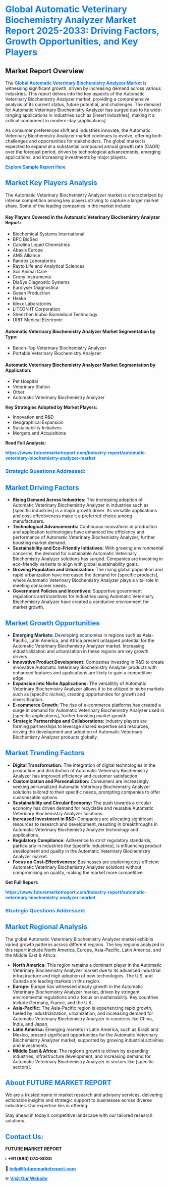 <h1 style="color: #007BFF;">Global Automatic Veterinary Biochemistry Analyzer Market Report 2025-2033: Driving Factors, Growth Opportunities, and Key Players</h1>

<section id="overview">
<h2>Market Report Overview</h2>
<p>The <a href="https://www.futuremarketreport.com/industry-report/automatic-veterinary-biochemistry-analyzer-market" style="color: #007BFF; text-decoration: none;"><strong>Global Automatic Veterinary Biochemistry Analyzer Market</strong></a> is witnessing significant growth, driven by increasing demand across various industries. This report delves into the key aspects of the Automatic Veterinary Biochemistry Analyzer market, providing a comprehensive analysis of its current status, future potential, and challenges. The demand for Automatic Veterinary Biochemistry Analyzer has surged due to its wide-ranging applications in industries such as [insert industries], making it a critical component in modern-day [applications].</p>
<p>As consumer preferences shift and industries innovate, the Automatic Veterinary Biochemistry Analyzer market continues to evolve, offering both challenges and opportunities for stakeholders. The global market is expected to expand at a substantial compound annual growth rate (CAGR) over the forecast period, driven by technological advancements, emerging applications, and increasing investments by major players.</p>
</section>

<section id="overview">
<p><a href="https://www.futuremarketreport.com/request-sample/reportId=112771" style="color: #007BFF; text-decoration: none;"><strong>Explore Sample Report Here</strong></a></p>
</section>

<section id="key-players">
<h2 style="color: #007BFF;">Market Key Players Analysis</h2>
<p>The Automatic Veterinary Biochemistry Analyzer market is characterized by intense competition among key players striving to capture a larger market share. Some of the leading companies in the market include:</p>
<h4>Key Players Covered in the Automatic Veterinary Biochemistry Analyzer Report:</h4>
<ul><li>Biochemical Systems International</li><li>BPC BioSed</li><li>Carolina Liquid Chemistries</li><li>Abaxis Europe</li><li>AMS Alliance</li><li>Randox Laboratories</li><li>Rayto Life and Analytical Sciences</li><li>Scil Animal Care</li><li>Crony Instruments</li><li>DiaSys Diagnostic Systems</li><li>Eurolyser Diagnostica</li><li>Gesan Production</li><li>Heska</li><li>Idexx Laboratories</li><li>LITEON IT Corporation</li><li>Shenzhen Icubio Biomedical Technology</li><li>URIT Medical Electronic</li></ul>
<h4>Automatic Veterinary Biochemistry Analyzer Market Segmentation by Type:</h4>
<ul><li>Bench-Top Veterinary Biochemistry Analyzer</li><li>Portable Veterinary Biochemistry Analyzer</li></ul>

<h4>Automatic Veterinary Biochemistry Analyzer Market Segmentation by Application:</h4>
<ul><li>Pet Hospital</li><li>Veterinary Station</li><li>Other</li><li>Automatic Veterinary Biochemistry Analyzer</li></ul>
<p><strong>Key Strategies Adopted by Market Players:</strong></p>
<ul>
<li>Innovation and R&D</li>
<li>Geographical Expansion</li>
<li>Sustainability Initiatives</li>
<li>Mergers and Acquisitions</li>
</ul>
</section>

<section>
<p><strong>Read Full Analysis: </strong></p><a href="https://www.futuremarketreport.com/industry-report/automatic-veterinary-biochemistry-analyzer-market" style="color: #007BFF; text-decoration: none;"><strong>https://www.futuremarketreport.com/industry-report/automatic-veterinary-biochemistry-analyzer-market</strong></a>
<h3 style="color: #007BFF;">Strategic Questions Addressed:</h3>
</section>

<section id="driving-factors">
<h2 style="color: #007BFF;">Market Driving Factors</h2>
<ul>
<li><strong>Rising Demand Across Industries:</strong> The increasing adoption of Automatic Veterinary Biochemistry Analyzer in industries such as [specific industries] is a major growth driver. Its versatile applications and cost-effectiveness make it a preferred choice among manufacturers.</li>
<li><strong>Technological Advancements:</strong> Continuous innovations in production and application technologies have enhanced the efficiency and performance of Automatic Veterinary Biochemistry Analyzer, further boosting market demand.</li>
<li><strong>Sustainability and Eco-Friendly Initiatives:</strong> With growing environmental concerns, the demand for sustainable Automatic Veterinary Biochemistry Analyzer solutions has surged. Companies are investing in eco-friendly variants to align with global sustainability goals.</li>
<li><strong>Growing Population and Urbanization:</strong> The rising global population and rapid urbanization have increased the demand for [specific products], where Automatic Veterinary Biochemistry Analyzer plays a vital role in meeting consumer needs.</li>
<li><strong>Government Policies and Incentives:</strong> Supportive government regulations and incentives for industries using Automatic Veterinary Biochemistry Analyzer have created a conducive environment for market growth.</li>
</ul>
</section>

<section id="growth-opportunities">
<h2 style="color: #007BFF;">Market Growth Opportunities</h2>
<ul>
<li><strong>Emerging Markets:</strong> Developing economies in regions such as Asia-Pacific, Latin America, and Africa present untapped potential for the Automatic Veterinary Biochemistry Analyzer market. Increasing industrialization and urbanization in these regions are key growth drivers.</li>
<li><strong>Innovative Product Development:</strong> Companies investing in R&D to create innovative Automatic Veterinary Biochemistry Analyzer products with enhanced features and applications are likely to gain a competitive edge.</li>
<li><strong>Expansion into Niche Applications:</strong> The versatility of Automatic Veterinary Biochemistry Analyzer allows it to be utilized in niche markets such as [specific niches], creating opportunities for growth and diversification.</li>
<li><strong>E-commerce Growth:</strong> The rise of e-commerce platforms has created a surge in demand for Automatic Veterinary Biochemistry Analyzer used in [specific applications], further boosting market growth.</li>
<li><strong>Strategic Partnerships and Collaborations:</strong> Industry players are forming partnerships to leverage shared expertise and resources, driving the development and adoption of Automatic Veterinary Biochemistry Analyzer products globally.</li>
</ul>
</section>

<section id="trending-factors">
<h2 style="color: #007BFF;">Market Trending Factors</h2>
<ul>
<li><strong>Digital Transformation:</strong> The integration of digital technologies in the production and distribution of Automatic Veterinary Biochemistry Analyzer has improved efficiency and customer satisfaction.</li>
<li><strong>Customization and Personalization:</strong> Consumers are increasingly seeking personalized Automatic Veterinary Biochemistry Analyzer solutions tailored to their specific needs, prompting companies to offer customizable options.</li>
<li><strong>Sustainability and Circular Economy:</strong> The push towards a circular economy has driven demand for recyclable and reusable Automatic Veterinary Biochemistry Analyzer solutions.</li>
<li><strong>Increased Investment in R&D:</strong> Companies are allocating significant resources to research and development, resulting in breakthroughs in Automatic Veterinary Biochemistry Analyzer technology and applications.</li>
<li><strong>Regulatory Compliance:</strong> Adherence to strict regulatory standards, particularly in industries like [specific industries], is influencing product development and quality in the Automatic Veterinary Biochemistry Analyzer market.</li>
<li><strong>Focus on Cost-Effectiveness:</strong> Businesses are exploring cost-efficient Automatic Veterinary Biochemistry Analyzer solutions without compromising on quality, making the market more competitive.</li>
</ul>
</section>

<section>
<p><strong>Get Full Report: </strong></p><a href="https://www.futuremarketreport.com/industry-report/automatic-veterinary-biochemistry-analyzer-market" style="color: #007BFF; text-decoration: none;"><strong>https://www.futuremarketreport.com/industry-report/automatic-veterinary-biochemistry-analyzer-market</strong></a>
<h3 style="color: #007BFF;">Strategic Questions Addressed:</h3>
</section>


<section id="regional-analysis">
<h2 style="color: #007BFF;">Market Regional Analysis</h2>
<p>The global Automatic Veterinary Biochemistry Analyzer market exhibits varied growth patterns across different regions. The key regions analyzed in this report include North America, Europe, Asia-Pacific, Latin America, and the Middle East & Africa:</p>
<ul>
<li><strong>North America:</strong> This region remains a dominant player in the Automatic Veterinary Biochemistry Analyzer market due to its advanced industrial infrastructure and high adoption of new technologies. The U.S. and Canada are leading markets in this region.</li>
<li><strong>Europe:</strong> Europe has witnessed steady growth in the Automatic Veterinary Biochemistry Analyzer market, driven by stringent environmental regulations and a focus on sustainability. Key countries include Germany, France, and the U.K.</li>
<li><strong>Asia-Pacific:</strong> The Asia-Pacific region is experiencing rapid growth, fueled by industrialization, urbanization, and increasing demand for Automatic Veterinary Biochemistry Analyzer in countries like China, India, and Japan.</li>
<li><strong>Latin America:</strong> Emerging markets in Latin America, such as Brazil and Mexico, present significant opportunities for the Automatic Veterinary Biochemistry Analyzer market, supported by growing industrial activities and investments.</li>
<li><strong>Middle East & Africa:</strong> The region’s growth is driven by expanding industries, infrastructure development, and increasing demand for Automatic Veterinary Biochemistry Analyzer in sectors like [specific sectors].</li>
</ul>
</section>

<footer>
<h2 style="color: #007BFF;">About FUTURE MARKET REPORT</h2>
<p>We are a trusted name in market research and advisory services, delivering actionable insights and strategic support to businesses across diverse industries. Our expertise lies in offering:</p>

<p>Stay ahead in today’s competitive landscape with our tailored research solutions.</p>

<h2 style="color: #007BFF;">Contact Us:</h2>
<p><strong>FUTURE MARKET REPORT</strong></p>
<p>📞 <strong>+91 (883) 074-8030</strong></p>
<p>📧 <strong><a href="mailto:help@futuremarketreport.com" style="color: #007BFF;">help@futuremarketreport.com</a></strong></p>
<p>🌐 <strong><a href="https://www.futuremarketreport.com/" style="color: #007BFF;">Visit Our Website</a></strong></p>
</footer>